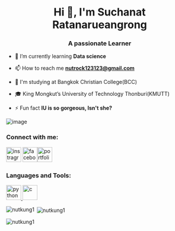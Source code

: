 <h1 align="center">Hi 👋, I'm Suchanat Ratanarueangrong</h1>
<h3 align="center">A passionate Learner</h3>


- 🌱 I’m currently learning **Data science**

- 📫 How to reach me **nutrock123123@gmail.com**

- 🏫 I'm studying at Bangkok Christian College(BCC)

- 🎓 King Mongkut’s University of Technology Thonburi(KMUTT)

- ⚡ Fun fact **IU is so gorgeous, Isn't she?**


![image](https://user-images.githubusercontent.com/78488006/153793905-ad6515b4-6669-4e7e-b5a4-be25022c3b09.png)

<h3 align="left">Connect with me:</h3>
<p align="left"> <a href="https://www.instagram.com/nut_36974/" target="blank" rel="noreferre"> <img src="https://cdn-icons.flaticon.com/png/512/3955/premium/3955024.png?token=exp=1644812717~hmac=b4be484eac9bf626f09e9ffaf7984a69" alt="instragram" width="40" height="40"/></a> <a href="https://www.facebook.com/profile.php?id=100022989000044" target="blank" rel="noreferre"> <img src="https://cdn-icons-png.flaticon.com/512/145/145802.png" alt="facebook" width="40" height="40"/></a><a href="https://www.canva.com/design/DAE09ieOv7U/yk0AKOhIUz2-1SG1GpGITw/view?utm_content=DAE09ieOv7U&utm_campaign=designshare&utm_medium=link&utm_source=sharebutton" target="blank" rel="noreferre"><img src="https://cdn-icons-png.flaticon.com/512/351/351456.png" alt="portfolio" width="40" height="40"/></a>
</p>

<h3 align="left">Languages and Tools:</h3>
<p align="left"> <a href="https://www.blender.org/" target="_blank" rel="noreferrer"> <a href="https://www.python.org" target="_blank" rel="noreferrer"> 
<img src="https://cdn-icons-png.flaticon.com/512/5968/5968350.png" alt="python" width="40" height="40"/> </a><a href="https://www.cprogramming.com/" target="_blank" rel="noreferrer"> <img src="https://cdn-icons.flaticon.com/png/512/3665/premium/3665923.png?token=exp=1644809090~hmac=e21abc1dfd9b86e7e593e3337a463af9" alt="c" width="40" height="40"/> </a>

<p><img align="left" src="https://github-readme-stats.vercel.app/api/top-langs?username=nutkung1&show_icons=true&locale=en&layout=compact" alt="nutkung1" /></p>

<p>&nbsp;<img align="center" src="https://github-readme-stats.vercel.app/api?username=nutkung1&show_icons=true&locale=en" alt="nutkung1" /></p>

<p><img align="center" src="https://github-readme-streak-stats.herokuapp.com/?user=nutkung1&" alt="nutkung1" /></p>
